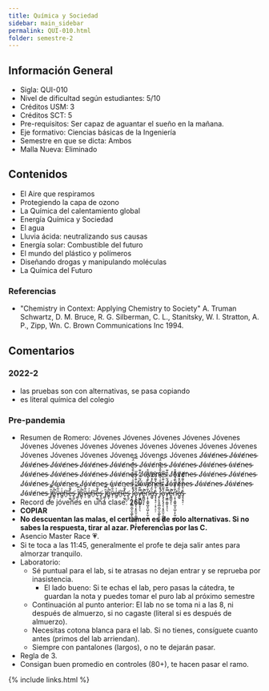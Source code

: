 ```yaml
---
title: Química y Sociedad
sidebar: main_sidebar
permalink: QUI-010.html
folder: semestre-2
---
```


## Información General

- Sigla: QUI-010
- Nivel de dificultad según estudiantes: 5/10
- Créditos USM: 3
- Créditos SCT: 5
- Pre-requisitos: Ser capaz de aguantar el sueño en la mañana.
- Eje formativo: Ciencias básicas de la Ingeniería
- Semestre en que se dicta: Ambos
- Malla Nueva: Eliminado

## Contenidos

- El Aire que respiramos
- Protegiendo la capa de ozono
- La Química del calentamiento global
- Energía Química y Sociedad
- El agua
- Lluvia ácida: neutralizando sus causas
- Energía solar: Combustible del futuro
- El mundo del plástico y polímeros
- Diseñando drogas y manipulando moléculas
- La Química del Futuro

### Referencias

- "Chemistry in Context: Applying Chemistry to Society" A. Truman Schwartz, D. M. Bruce, R. G. Silberman, C. L., Stanitsky, W. I. Stratton, A. P., Zipp, Wn. C. Brown Communications Inc 1994.

## Comentarios

### 2022-2

- las pruebas son con alternativas, se pasa copiando
- es literal química del colegio

### Pre-pandemia

- Resumen de Romero: Jóvenes Jóvenes Jóvenes Jóvenes Jóvenes Jóvenes Jóvenes Jóvenes Jóvenes Jóvenes Jóvenes Jóvenes Jóvenes Jóvenes Jóvenes Jóvenes Jóvenes Jóvenes Jóvenes J̸ó̴v̸e̸n̵e̶s̴  J̸ó̴v̸e̸n̵e̶s̴ J̸ó̴v̸e̸n̵e̶s̴  J̸ó̴v̸e̸n̵e̶s̴  J̸ó̴v̸e̸n̵e̶s̴ J̸ó̴v̸e̸n̵e̶s̴ J̸ó̴v̸e̸n̵e̶s̴ J̸ó̴v̸e̸n̵e̶s̴ J̸ó̴v̸e̸n̵e̶s̴  ó̴v̸e̸n̵e̶s̴  J̸ó̴v̸e̸n̵e̶s̴ J̸ó̴v̸e̸n̵e̶s̴ J̸ó̴v̸e̸n̵e̶s̴ J̸ó̴v̸e̸n̵e̶s̴ J̸ó̴v̸e̸n̵e̶s̴  J̸ó̴v̸e̸n̵e̶s̴  J̸ó̴v̸e̸n̵e̶s̴ J̸ó̴v̸e̸n̵e̶s̴ J̸ó̴v̸e̸n̵e̶s̴ J̸ó̴v̸e̸n̵e̶s̴ J̸ó̴v̸e̸n̵e̶s̴  ó̴v̸e̸n̵e̶s̴  J̸ó̴v̸e̸n̵e̶s̴ J̸ó̴v̸e̸n̵e̶s̴ J̸ó̴v̸e̸n̵e̶s̴ J̸ó̴v̸e̸n̵e̶s̴ J̸ó̴v̸e̸n̵e̶s̴ J̸̳͕̑̿ͅó̷̳͎̄̀̚ṽ̶͕͋̋e̸̲̯͗̍ṉ̶͝e̵̩͖̓͊̆͜s̵̢̼͘ J̸̳͕̑̿ͅó̷̳͎̄̀̚ṽ̶͕͋̋e̸̲̯͗̍ṉ̶͝e̵̩͖̓͊̆͜s̵̢̼͘ J̸̳͕̑̿ͅó̷̳͎̄̀̚ṽ̶͕͋̋e̸̲̯͗̍ṉ̶͝e̵̩͖̓͊̆͜s̵̢̼͘ J̷̢̨̛͈̯͎̻̣̪̝̫͙̺̙̬̤̼͔͗͒̓͒̎͑̔̅̍̓̐̾͑̈̽̈́̚͠ǫ̷̡̧̢̡̧̖͔̟͍̫̹̩̻͖̥̟́̌̃̏̀͒̇͊̍͗̍̄̅ͅͅv̶̨͖̳̦͇͈̩͎̠̖̅̅͊̿͐̈́͂̈͑̈͒͊̕̚e̷̬̻̺͉̗̩͋̚̚ņ̷̛̝̹̘̳̥̺̥̤̺͕̙̰̣̣͇̀̃̀̽̋̑̀͊́̽̓͌̊͘͘è̸͚̮̏̒̈́̎̓̽̎̉͋ŝ̵̡̘̝̘̠̣͔̠̦̠̦͑̆̾̌̔͌́͂̌͝ J̷̢̨̛͈̯͎̻̣̪̝̫͙̺̙̬̤̼͔͗͒̓͒̎͑̔̅̍̓̐̾͑̈̽̈́̚͠ǫ̷̡̧̢̡̧̖͔̟͍̫̹̩̻͖̥̟́̌̃̏̀͒̇͊̍͗̍̄̅ͅͅv̶̨͖̳̦͇͈̩͎̠̖̅̅͊̿͐̈́͂̈͑̈͒͊̕̚e̷̬̻̺͉̗̩͋̚̚ņ̷̛̝̹̘̳̥̺̥̤̺͕̙̰̣̣͇̀̃̀̽̋̑̀͊́̽̓͌̊͘͘è̸͚̮̏̒̈́̎̓̽̎̉͋ŝ̵̡̘̝̘̠̣͑̆̾̌̔͌́͂̌͝
- Record de jóvenes en una clase: 260.
- **COPIAR**
- **No descuentan las malas, el certamen es de solo alternativas. Si no sabes la respuesta, tirar al azar. Preferencias por las C.**
- Asencio Master Race :heartpulse:.
- Si te toca a las 11:45, generalmente el profe te deja salir antes para almorzar tranquilo.
- Laboratorio:
  - Sé puntual para el lab, si te atrasas no dejan entrar y se reprueba por inasistencia.
    - El lado bueno: Si te echas el lab, pero pasas la cátedra, te guardan la nota y puedes tomar el puro lab al próximo semestre
  - Continuación al punto anterior: El lab no se toma ni a las 8, ni después de almuerzo, si no cagaste (literal si es después de almuerzo).
  - Necesitas cotona blanca para el lab. Si no tienes, consíguete cuanto antes (primos del lab arriendan).
  - Siempre con pantalones (largos), o no te dejarán pasar.
- Regla de 3.
- Consigan buen promedio en controles (80+), te hacen pasar el ramo.

{% include links.html %}

